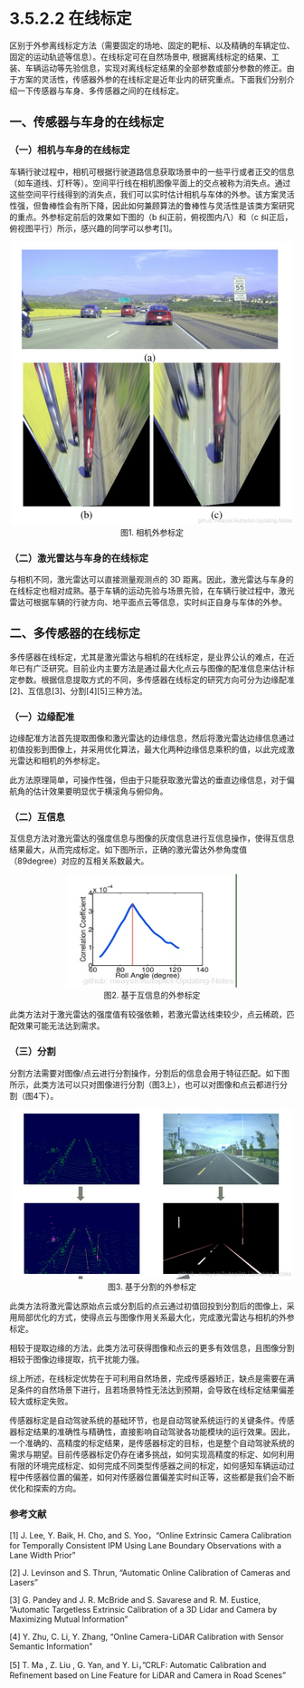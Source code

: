 # 3.5.2.2 在线标定

区别于外参离线标定方法（需要固定的场地、固定的靶标、以及精确的车辆定位、固定的运动轨迹等信息）。在线标定可在自然场景中, 根据离线标定的结果、工装、车辆运动等先验信息，实现对离线标定结果的全部参数或部分参数的修正。由于方案的灵活性，传感器外参的在线标定是近年业内的研究重点。下面我们分别介绍一下传感器与车身、多传感器之间的在线标定。

## 一、传感器与车身的在线标定

### （一）相机与车身的在线标定

车辆行驶过程中，相机可根据行驶道路信息获取场景中的一些平行或者正交的信息（如车道线、灯杆等）。空间平行线在相机图像平面上的交点被称为消失点。通过这些空间平行线得到的消失点，我们可以实时估计相机与车体的外参。该方案灵活性强，但鲁棒性会有所下降，因此如何兼顾算法的鲁棒性与灵活性是该类方案研究的重点。外参标定前后的效果如下图的（b 纠正前，俯视图内八）和（c 纠正后，俯视图平行）所示，感兴趣的同学可以参考[1]。

<div align=center>
<img src="./imgs/3.5.2.5.jpg" width="500" height="500"> 
</div>
<div align=center>图1. 相机外参标定  </div>

### （二）激光雷达与车身的在线标定

与相机不同，激光雷达可以直接测量观测点的 3D 距离。因此，激光雷达与车身的在线标定也相对成熟。基于车辆的运动先验与场景先验，在车辆行驶过程中，激光雷达可根据车辆的行驶方向、地平面点云等信息，实时纠正自身与车体的外参。

## 二、多传感器的在线标定

多传感器在线标定，尤其是激光雷达与相机的在线标定，是业界公认的难点，在近年已有广泛研究。目前业内主要方法是通过最大化点云与图像的配准信息来估计标定参数。根据信息提取方式的不同，多传感器在线标定的研究方向可分为边缘配准[2]、互信息[3]、分割[4][5]三种方法。

### （一）边缘配准

边缘配准方法首先提取图像和激光雷达的边缘信息，然后将激光雷达边缘信息通过初值投影到图像上，并采用优化算法，最大化两种边缘信息乘积的值，以此完成激光雷达和相机的外参标定。

此方法原理简单，可操作性强，但由于只能获取激光雷达的垂直边缘信息，对于偏航角的估计效果要明显优于横滚角与俯仰角。

### （二）互信息

互信息方法对激光雷达的强度信息与图像的灰度信息进行互信息操作，使得互信息结果最大，从而完成标定。如下图所示，正确的激光雷达外参角度值（89degree）对应的互相关系数最大。

<div align=center>
<img src="./imgs/3.5.2.6.jpg" width="300" height="200"> 
</div>
<div align=center>图2. 基于互信息的外参标定  </div>

此类方法对于激光雷达的强度值有较强依赖，若激光雷达线束较少，点云稀疏，匹配效果可能无法达到需求。

### （三）分割

分割方法需要对图像/点云进行分割操作，分割后的信息会用于特征匹配。如下图所示，此类方法可以只对图像进行分割（图3上），也可以对图像和点云都进行分割（图4下）。

<div align=center>
<img src="./imgs/3.5.2.7.jpg" width="500" height="300"> 
</div>
<div align=center>图3. 基于分割的外参标定  </div>


此类方法将激光雷达原始点云或分割后的点云通过初值回投到分割后的图像上，采用局部优化的方式，使得点云与图像作用关系最大化，完成激光雷达与相机的外参标定。

相较于提取边缘的方法，此类方法可获得图像和点云的更多有效信息，且图像分割相较于图像边缘提取，抗干扰能力强。

综上所述，在线标定优势在于可利用自然场景，完成传感器矫正，缺点是需要在满足条件的自然场景下进行，且若场景特性无法达到预期，会导致在线标定结果偏差较大或标定失败。

传感器标定是自动驾驶系统的基础环节，也是自动驾驶系统运行的关键条件。传感器标定结果的准确性与精确性，直接影响自动驾驶各功能模块的运行效果。因此，一个准确的、高精度的标定结果，是传感器标定的目标，也是整个自动驾驶系统的需求与期望。目前传感器标定仍存在诸多挑战，如何实现高精度的标定、如何利用有限的环境完成标定、如何完成不同类型传感器之间的标定，如何感知车辆运动过程中传感器位置的偏差，如何对传感器位置偏差实时纠正等，这些都是我们会不断优化和探索的方向。




### 参考文献

[1] J. Lee, Y. Baik, H. Cho, and S. Yoo，“Online Extrinsic Camera Calibration for Temporally Consistent IPM Using Lane Boundary Observations with a Lane Width Prior”

[2] J. Levinson and S. Thrun, “Automatic Online Calibration of Cameras and Lasers”

[3] G. Pandey and J. R. McBride and S. Savarese and R. M. Eustice, ”Automatic Targetless Extrinsic Calibration of a 3D Lidar and Camera by Maximizing Mutual Information”

[4] Y. Zhu, C. Li, Y. Zhang, “Online Camera-LiDAR Calibration with Sensor Semantic Information”

[5] T. Ma , Z. Liu , G. Yan, and Y. Li，”CRLF: Automatic Calibration and Refinement based on Line Feature for LiDAR and Camera in Road Scenes”